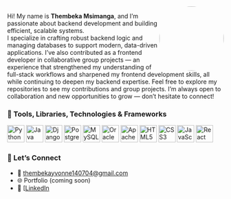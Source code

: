 <img src="https://avatars.githubusercontent.com/u/00000000?v=4" width="150" align="right" style="border-radius: 50%;" />

Hi! My name is **Thembeka Msimanga**, and I’m passionate about backend development and building efficient, scalable systems.  
I specialize in crafting robust backend logic and managing databases to support modern, data-driven applications.
I’ve also contributed as a frontend developer in collaborative group projects — an experience that strengthened my understanding of full-stack workflows and sharpened my frontend development skills, all while continuing to deepen my backend expertise.
Feel free to explore my repositories to see my contributions and group projects. I’m always open to collaboration and new opportunities to grow — don’t hesitate to connect!

### 🧰 Tools, Libraries, Technologies & Frameworks
<p align="left">
  <!-- Backend Stack -->
  <img src="https://cdn.jsdelivr.net/gh/devicons/devicon/icons/python/python-original.svg" width="40" alt="Python" />
  <img src="https://cdn.jsdelivr.net/gh/devicons/devicon/icons/java/java-original.svg" width="40" alt="Java" />
  <img src="https://cdn.jsdelivr.net/gh/devicons/devicon/icons/django/django-plain.svg" width="40" alt="Django" />

  <!-- Databases -->
  <img src="https://cdn.jsdelivr.net/gh/devicons/devicon/icons/postgresql/postgresql-original.svg" width="40" alt="PostgreSQL" />
  <img src="https://cdn.jsdelivr.net/gh/devicons/devicon/icons/mysql/mysql-original.svg" width="40" alt="MySQL" />
  <img src="https://www.svgrepo.com/show/331429/oracle.svg" width="40" alt="Oracle DB" />
  <img src="https://upload.wikimedia.org/wikipedia/commons/4/4a/Apache_Software_Foundation_Logo_%282016%29.svg" width="40" alt="Apache Derby" />

  <!-- Frontend -->
  <img src="https://cdn.jsdelivr.net/gh/devicons/devicon/icons/html5/html5-original.svg" width="40" alt="HTML5" />
  <img src="https://cdn.jsdelivr.net/gh/devicons/devicon/icons/css3/css3-original.svg" width="40" alt="CSS3" />
  <img src="https://cdn.jsdelivr.net/gh/devicons/devicon/icons/javascript/javascript-original.svg" width="40" alt="JavaScript" />
  <img src="https://cdn.jsdelivr.net/gh/devicons/devicon/icons/react/react-original.svg" width="40" alt="React" />
</p>

### 🤝 Let’s Connect  
- 📧 [thembekayvonne140704@gmail.com](mailto:thembekayvonne140704@gmail.com)  
- 🌐 Portfolio (coming soon)  
- 💼 [[LinkedIn](https://linkedin.com/in/thembeka-msimanga)
